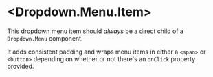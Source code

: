 # \<Dropdown.Menu.Item\>

This dropdown menu item should _always_ be a direct child of a `Dropdown.Menu` component.

It adds consistent padding and wraps menu items in either a `<span>` or `<button>` depending on whether or not there's an `onClick` property provided.
